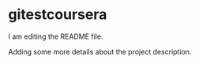 # gitestcoursera

I am editing the README file. 

Adding some more details about the project description.


